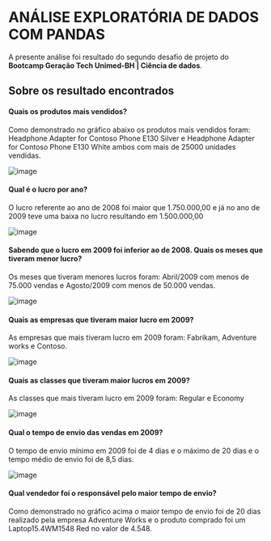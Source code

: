 # ANÁLISE EXPLORATÓRIA DE DADOS COM PANDAS

A presente análise foi resultado do segundo desafio de projeto do **Bootcamp Geração Tech Unimed-BH | Ciência de dados**.

## Sobre os resultado encontrados

#### Quais os produtos mais vendidos?

Como demonstrado no gráfico abaixo os produtos mais vendidos foram: Headphone Adapter for Contoso Phone E130 Silver  e Headphone Adapter for Contoso Phone E130 White ambos com mais de 25000 unidades vendidas.

![image](https://user-images.githubusercontent.com/112986146/201524192-2199947d-1cf2-4823-8a9e-88c3047040d4.png)

#### Qual é o lucro por ano?

O lucro referente ao ano de 2008 foi maior que 1.750.000,00 e já no ano de 2009 teve uma baixa no lucro resultando em 1.500.000,00

![image](https://user-images.githubusercontent.com/112986146/201524208-5f70fc57-c7a5-46f5-8eef-4ac18e1dd618.png)

#### Sabendo que o lucro em 2009 foi inferior ao de 2008. Quais os meses que tiveram menor lucro?

Os meses que tiveram menores lucros foram: Abril/2009 com menos de 75.000 vendas e Agosto/2009 com menos de 50.000 vendas.

![image](https://user-images.githubusercontent.com/112986146/201524229-1826908d-922f-4e09-b0c2-39132404edbd.png)

#### Quais as empresas que tiveram maior lucro em 2009?

As empresas que mais tiveram lucro em 2009 foram: Fabrikam, Adventure works e Contoso.

![image](https://user-images.githubusercontent.com/112986146/201524249-1ff5a7c4-a7cb-4997-87cb-d633f52493a8.png)

#### Quais as classes que tiveram maior lucros em 2009?

As classes que mais tiveram lucro em 2009 foram: Regular e Economy

![image](https://user-images.githubusercontent.com/112986146/201524260-6eb8f732-b6e8-4199-94ee-520939089ca5.png)

#### Qual o tempo de envio das vendas em 2009?

O tempo de envio mínimo em 2009 foi de 4 dias e o máximo de 20 dias e o tempo médio de envio foi de 8,5 dias.

![image](https://user-images.githubusercontent.com/112986146/201524273-fc36302d-59dc-4be6-a84a-c7d8052e8e8c.png)

#### Qual vendedor foi o responsável pelo maior tempo de envio?

Como demonstrado no gráfico acima o maior tempo de envio foi de 20 dias realizado pela empresa Adventure Works e o produto comprado foi um Laptop15.4WM1548 Red no valor de 4.548.

